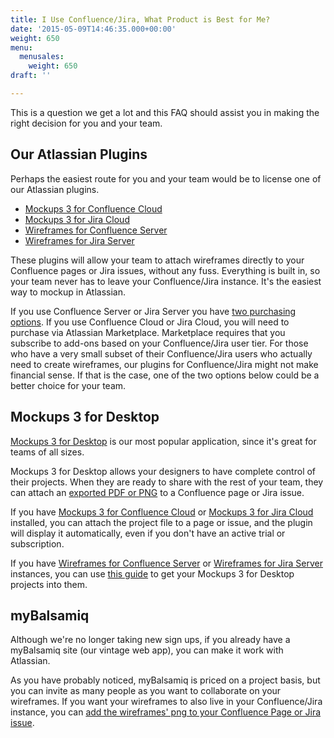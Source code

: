 ```yaml
---
title: I Use Confluence/Jira, What Product is Best for Me?
date: '2015-05-09T14:46:35.000+00:00'
weight: 650
menu:
  menusales:
    weight: 650
draft: ''

---
```


This is a question we get a lot and this FAQ should assist you in making the right decision for you and your team.

## Our Atlassian Plugins

Perhaps the easiest route for you and your team would be to license one of our Atlassian plugins.

* [Mockups 3 for Confluence Cloud](https://marketplace.atlassian.com/plugins/com.balsamiq.mockups.confluence/cloud/overview)
* [Mockups 3 for Jira Cloud](https://marketplace.atlassian.com/plugins/com.balsamiq.mockups.jira/cloud/overview)
* [Wireframes for Confluence Server](https://marketplace.atlassian.com/plugins/com.balsamiq.confluence.plugins.mockups)
* [Wireframes for Jira Server](https://marketplace.atlassian.com/plugins/com.balsamiq.jira.plugins.mockups)

These plugins will allow your team to attach wireframes directly to your Confluence pages or Jira issues, without any fuss. Everything is built in, so your team never has to leave your Confluence/Jira instance. It's the easiest way to mockup in Atlassian.

If you use Confluence Server or Jira Server you have [two purchasing options](/sales/marketplace/#what-are-the-pros-and-cons-of-buying-my-server-plugin-license-from-balsamiq).  If you use Confluence Cloud or Jira Cloud, you will need to purchase via Atlassian Marketplace. Marketplace requires that you subscribe to add-ons based on your Confluence/Jira user tier.  For those who have a very small subset of their Confluence/Jira users who actually need to create wireframes, our plugins for Confluence/Jira might not make financial sense.  If that is the case, one of the two options below could be a better choice for your team.

## Mockups 3 for Desktop

[Mockups 3 for Desktop](https://balsamiq.com/download) is our most popular application, since it's great for teams of all sizes.

Mockups 3 for Desktop allows your designers to have complete control of their projects. When they are ready to share with the rest of your team, they can attach an [exported PDF or PNG](https://docs.balsamiq.com/desktop/exporting/) to a Confluence page or Jira issue.

If you have [Mockups 3 for Confluence Cloud](https://marketplace.atlassian.com/plugins/com.balsamiq.mockups.confluence/cloud/overview) or [Mockups 3 for Jira Cloud](https://marketplace.atlassian.com/plugins/com.balsamiq.mockups.jira/cloud/overview) installed, you can attach the project file to a page or issue, and the plugin will display it automatically, even if you don't have an active trial or subscription.

If you have [Wireframes for Confluence Server](https://marketplace.atlassian.com/plugins/com.balsamiq.confluence.plugins.mockups) or [Wireframes for Jira Server](https://marketplace.atlassian.com/plugins/com.balsamiq.jira.plugins.mockups) instances, you can use [this guide](/plugins/b3andatlassian/) to get your Mockups 3 for Desktop projects into them.

## myBalsamiq

Although we're no longer taking new sign ups, if you already have a myBalsamiq site (our vintage web app), you can make it work with Atlassian.

As you have probably noticed, myBalsamiq is priced on a project basis, but you can invite as many people as you want to collaborate on your wireframes. If you want your wireframes to also live in your Confluence/Jira instance, you can [add the wireframes' png to your Confluence Page or Jira issue](/mybalsamiq/mybandatlassian/).

